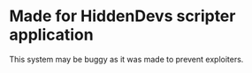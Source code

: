 # Made for HiddenDevs scripter application
This system may be buggy as it was made to prevent exploiters.
